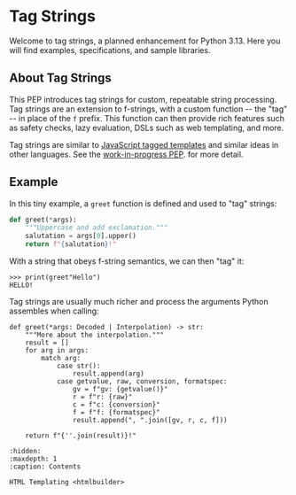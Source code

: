 # Tag Strings

Welcome to tag strings, a planned enhancement for Python 3.13. Here you will
find examples, specifications, and sample libraries.

## About Tag Strings

This PEP introduces tag strings for custom, repeatable string processing.
Tag strings are an extension to f-strings, with a custom function -- the "tag"
-- in place of the `f` prefix. This function can then provide rich features
such as safety checks, lazy evaluation, DSLs such as web templating, and more.

Tag strings are similar to [JavaScript tagged templates](https://developer.mozilla.org/en-US/docs/Web/JavaScript/Reference/Template_literals#tagged_templates)
and similar ideas in other languages. See the [work-in-progress PEP](https://github.com/jimbaker/tagstr).
for more detail.

## Example

In this tiny example, a `greet` function is defined and used to "tag" strings:

```python
def greet(*args):
    """Uppercase and add exclamation."""
    salutation = args[0].upper()
    return f"{salutation}!"
```

With a string that obeys f-string semantics, we can then "tag" it:

```{code-block} python
>>> print(greet"Hello")
HELLO!
```

Tag strings are usually much richer and process the arguments Python assembles when calling:

<!--- invisible-code-block: python
from tagstr_site.tagtyping import Decoded, Interpolation
-->

```{code-block} python
def greet(*args: Decoded | Interpolation) -> str:
    """More about the interpolation."""
    result = []
    for arg in args:
        match arg:
            case str():
                result.append(arg)
            case getvalue, raw, conversion, formatspec:
                gv = f"gv: {getvalue()}"
                r = f"r: {raw}"
                c = f"c: {conversion}"
                f = f"f: {formatspec}"
                result.append(", ".join([gv, r, c, f]))

    return f"{''.join(result)}!"
```

```{toctree}
:hidden:
:maxdepth: 1
:caption: Contents

HTML Templating <htmlbuilder>
```
